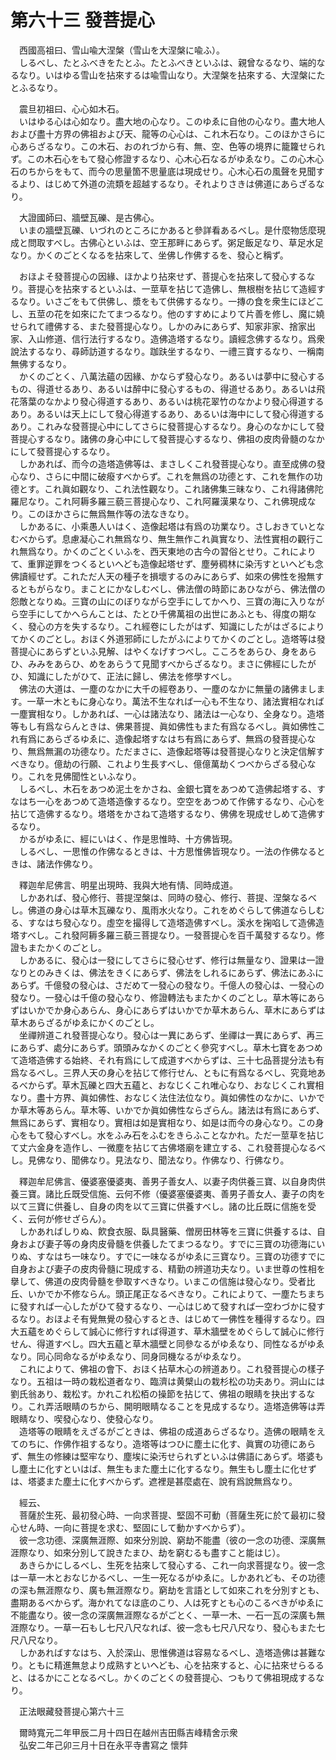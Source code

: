 # 第六十三 發菩提心
　西國高祖曰、雪山喩大涅槃（雪山を大涅槃に喩ふ）。  
　しるべし、たとふべきをたとふ。たとふべきといふは、親曾なるなり、端的なるなり。いはゆる雪山を拈來するは喩雪山なり。大涅槃を拈來する、大涅槃にたとふるなり。  
  
　震旦初祖曰、心心如木石。  
　いはゆる心は心如なり。盡大地の心なり。このゆゑに自他の心なり。盡大地人および盡十方界の佛祖および天、龍等の心心は、これ木石なり。このほかさらに心あらざるなり。この木石、おのれづから有、無、空、色等の境界に籠籮せられず。この木石心をもて發心修證するなり、心木心石なるがゆゑなり。この心木心石のちからをもて、而今の思量箇不思量底は現成せり。心木心石の風聲を見聞するより、はじめて外道の流類を超越するなり。それよりさきは佛道にあらざるなり。  
  
　大證國師曰、牆壁瓦礫、是古佛心。  
　いまの牆壁瓦礫、いづれのところにかあると參詳看あるべし。是什麼物恁麼現成と問取すべし。古佛心といふは、空王那畔にあらず。粥足飯足なり、草足水足なり。かくのごとくなるを拈來して、坐佛し作佛するを、發心と稱ず。  
  
　おほよそ發菩提心の因緣、ほかより拈來せず、菩提心を拈來して發心するなり。菩提心を拈來するといふは、一莖草を拈じて造佛し、無根樹を拈じて造經するなり。いさごをもて供佛し、漿をもて供佛するなり。一摶の食を衆生にほどこし、五莖の花を如來にたてまつるなり。他のすすめによりて片善を修し、魔に嬈せられて禮佛する、また發菩提心なり。しかのみにあらず、知家非家、捨家出家、入山修道、信行法行するなり。造佛造塔するなり。讀經念佛するなり。爲衆說法するなり、尋師訪道するなり。跏趺坐するなり、一禮三寶するなり、一稱南無佛するなり。  
　かくのごとく、八萬法蘊の因緣、かならず發心なり。あるいは夢中に發心するもの、得道せるあり、あるいは醉中に發心するもの、得道せるあり。あるいは飛花落葉のなかより發心得道するあり、あるいは桃花翠竹のなかより發心得道するあり。あるいは天上にして發心得道するあり、あるいは海中にして發心得道するあり。これみな發菩提心中にしてさらに發菩提心するなり。身心のなかにして發菩提心するなり。諸佛の身心中にして發菩提心するなり、佛祖の皮肉骨髓のなかにして發菩提心するなり。  
　しかあれば、而今の造塔造佛等は、まさしくこれ發菩提心なり。直至成佛の發心なり、さらに中間に破癈すべからず。これを無爲の功德とす、これを無作の功德とす。これ眞如觀なり、これ法性觀なり。これ諸佛集三昧なり、これ得諸佛陀羅尼なり。これ阿耨多羅三藐三菩提心なり、これ阿羅漢果なり、これ佛現成なり。このほかさらに無爲無作等の法なきなり。  
　しかあるに、小乘愚人いはく、造像起塔は有爲の功業なり。さしおきていとなむべからず。息慮凝心これ無爲なり、無生無作これ眞實なり、法性實相の觀行これ無爲なり。かくのごとくいふを、西天東地の古今の習󠄁俗とせり。これによりて、重罪逆罪をつくるといへども造像起塔せず、塵勞稠林に染汚すといへども念佛讀經せず。これただ人天の種子を損壞するのみにあらず、如來の佛性を撥無するともがらなり。まことにかなしむべし、佛法僧の時節にあひながら、佛法僧の怨敵となりぬ。三寶の山にのぼりながら空手にしてかへり、三寶の海に入りながら空手にしてかへらんことは、たとひ千佛萬祖の出世にあふとも、得度の期なく、發心の方を失するなり。これ經卷にしたがはず、知識にしたがはざるによりてかくのごとし。おほく外道邪師にしたがふによりてかくのごとし。造塔等は發菩提心にあらずといふ見解、はやくなげすつべし。こころをあらひ、身をあらひ、みみをあらひ、めをあらうて見聞すべからざるなり。まさに佛經にしたがひ、知識にしたがひて、正法に歸し、佛法を修學すべし。  
　佛法の大道は、一塵のなかに大千の經卷あり、一塵のなかに無量の諸佛まします。一草一木ともに身心なり。萬法不生なれば一心も不生なり、諸法實相なれば一塵實相なり。しかあれば、一心は諸法なり、諸法は一心なり、全身なり。造塔等もし有爲ならんときは、佛果菩提、眞如佛性もまた有爲なるべし。眞如佛性これ有爲にあらざるゆゑに、造像起塔すなはち有爲にあらず、無爲の發菩提心なり、無爲無漏の功德なり。ただまさに、造像起塔等は發菩提心なりと決定信解すべきなり。億劫の行願、これより生長すべし、億億萬劫くつべからざる發心なり。これを見佛聞性といふなり。  
　しるべし、木石をあつめ泥土をかさね、金銀七寶をあつめて造佛起塔する、すなはち一心をあつめて造塔造像するなり。空空をあつめて作佛するなり、心心を拈じて造佛するなり。塔塔をかさねて造塔するなり、佛佛を現成せしめて造佛するなり。  
　かるがゆゑに、經にいはく、作是思惟時、十方佛皆現。  
　しるべし、一思惟の作佛なるときは、十方思惟佛皆現なり。一法の作佛なるときは、諸法作佛なり。  
  
　釋迦牟尼佛言、明星出現時、我與大地有情󠄁、同時成道。  
　しかあれば、發心修行、菩提涅槃は、同時の發心、修行、菩提、涅槃なるべし。佛道の身心は草木瓦礫なり、風雨水火なり。これをめぐらして佛道ならしむる、すなはち發心なり。虛空を撮得して造塔造佛すべし。溪水を掬啗して造佛造塔すべし。これ發阿耨多羅三藐三菩提なり。一發菩提心を百千萬發するなり。修證もまたかくのごとし。  
　しかあるに、發心は一發にしてさらに發心せず、修行は無量なり、證果は一證なりとのみきくは、佛法をきくにあらず、佛法をしれるにあらず、佛法にあふにあらず。千億發の發心は、さだめて一發心の發なり。千億人の發心は、一發心の發なり。一發心は千億の發心なり、修證轉法もまたかくのごとし。草木等にあらずはいかでか身心あらん、身心にあらずはいかでか草木あらん、草木にあらずは草木あらざるがゆゑにかくのごとし。  
　坐禪辨道これ發菩提心なり。發心は一異にあらず、坐禪は一異にあらず、再三にあらず、處分にあらず。頭頭みなかくのごとく參究すべし。草木七寶をあつめて造塔造佛する始終、それ有爲にして成道すべからずは、三十七品菩提分法も有爲なるべし。三界人天の身心を拈じて修行せん、ともに有爲なるべし、究竟地あるべからず。草木瓦礫と四大五蘊と、おなじくこれ唯心なり、おなじくこれ實相なり。盡十方界、眞如佛性、おなじく法住法位なり。眞如佛性のなかに、いかでか草木等あらん。草木等、いかでか眞如佛性ならざらん。諸法は有爲にあらず、無爲にあらず、實相なり。實相は如是實相なり、如是は而今の身心なり。この身心をもて發心すべし。水をふみ石をふむをきらふことなかれ。ただ一莖草を拈じて丈六金身を造作し、一微塵を拈じて古佛塔廟を建立する、これ發菩提心なるべし。見佛なり、聞佛なり。見法なり、聞法なり。作佛なり、行佛なり。  
  
　釋迦牟尼佛言、優婆塞優婆夷、善男子善女人、以妻子肉供養三寶、以自身肉供養三寶。諸比丘既受信施、云何不修（優婆塞優婆夷、善男子善女人、妻子の肉を以て三寶に供養し、自身の肉を以て三寶に供養すべし。諸の比丘既に信施を受く、云何が修せざらん）。  
　しかあればしりぬ、飮食衣服、臥具醫藥、僧房田林等を三寶に供養するは、自身および妻子等の身肉皮骨髓を供養したてまつるなり。すでに三寶の功德海にいりぬ、すなはち一味なり。すでに一味なるがゆゑに三寶なり。三寶の功德すでに自身および妻子の皮肉骨髓に現成する、精勤の辨道功夫なり。いま世尊の性相を擧して、佛道の皮肉骨髓を參取すべきなり。いまこの信施は發心なり。受者比丘、いかでか不修ならん。頭正尾正なるべきなり。これによりて、一塵たちまちに發すれば一心したがひて發するなり、一心はじめて發すれば一空わづかに發するなり。おほよそ有覺無覺の發心するとき、はじめて一佛性を種得するなり。四大五蘊をめぐらして誠心に修行すれば得道す、草木牆壁をめぐらして誠心に修行せん、得道すべし。四大五蘊と草木牆壁と同參なるがゆゑなり、同性なるがゆゑなり。同心同命なるがゆゑなり、同身同機なるがゆゑなり。  
　これによりて、佛祖の會下、おほく拈草木心の辨道あり。これ發菩提心の樣子なり。五祖は一時の栽松道者なり、臨濟は黄檗山の栽杉松の功夫あり。洞山には劉氏翁あり、栽松す。かれこれ松栢の操節を拈じて、佛祖の眼睛を抉出するなり。これ弄活眼睛のちから、開明眼睛なることを見成するなり。造塔造佛等は弄眼睛なり、喫發心なり、使發心なり。  
　造塔等の眼睛をえざるがごときは、佛祖の成道あらざるなり。造佛の眼睛をえてのちに、作佛作祖するなり。造塔等はつひに塵土に化す、眞實の功德にあらず、無生の修練は堅牢なり、塵埃に染汚せられずといふは佛語にあらず。塔婆もし塵土に化すといはば、無生もまた塵土に化するなり。無生もし塵土に化せずは、塔婆また塵土に化すべからず。遮裡是甚麼處在、說有爲說無爲なり。  
  
　經云、  
　菩薩於生死、最初發心時、一向求菩提、堅固不可動（菩薩生死に於て最初に發心せん時、一向に菩提を求む、堅固にして動かすべからず）。  
　彼一念功德、深廣無涯際、如來分別說、窮劫不能盡（彼の一念の功德、深廣無涯際なり、如來分別して說きたまひ、劫を窮むるも盡すこと能はじ）。  
　あきらかにしるべし、生死を拈來して發心する、これ一向求菩提なり。彼一念は一草一木とおなじかるべし、一生一死なるがゆゑに。しかあれども、その功德の深も無涯際なり、廣も無涯際なり。窮劫を言語として如來これを分別すとも、盡期あるべからず。海かれてなほ底のこり、人は死すとも心のこるべきがゆゑに不能盡なり。彼一念の深廣無涯際なるがごとく、一草一木、一石一瓦の深廣も無涯際なり。一草一石もし七尺八尺なれば、彼一念も七尺八尺なり、發心もまた七尺八尺なり。  
　しかあればすなはち、入於深山、思惟佛道は容易なるべし、造塔造佛は甚難なり。ともに精進無怠より成熟すといへども、心を拈來すると、心に拈來せらるると、はるかにことなるべし。かくのごとくの發菩提心、つもりて佛祖現成するなり。  
  
　正法眼藏發菩提心第六十三  
  
　爾時寬元二年甲辰二月十四日在越州吉田縣吉峰精舍示衆  
　弘安二年己卯三月十日在永平寺書寫之 懷弉